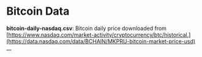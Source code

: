 # Bitcoin Data

__bitcoin-daily-nasdaq.csv__: Bitcoin daily price downloaded from [https://www.nasdaq.com/market-activity/cryptocurrency/btc/historical.](https://data.nasdaq.com/data/BCHAIN/MKPRU-bitcoin-market-price-usd)
__
